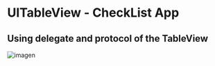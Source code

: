 # UITableView - CheckList App

## Using delegate and protocol of the TableView

![imagen](../master/assets/sketch1.gif)
